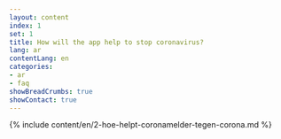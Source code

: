 ```yaml
---
layout: content
index: 1
set: 1
title: How will the app help to stop coronavirus?
lang: ar
contentLang: en
categories:
- ar
- faq
showBreadCrumbs: true
showContact: true
---
```


{% include content/en/2-hoe-helpt-coronamelder-tegen-corona.md %}
